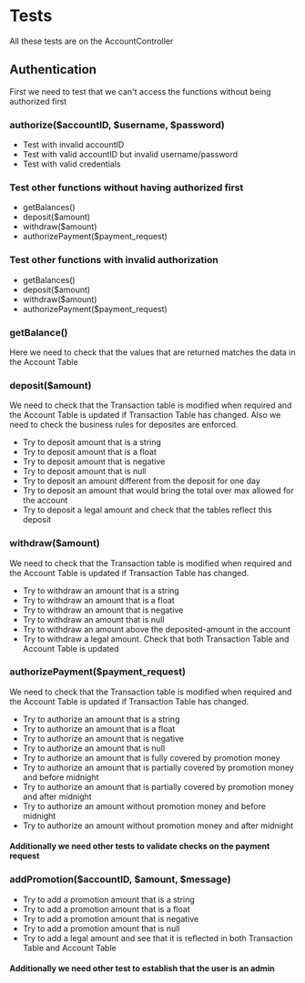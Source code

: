 # Tests
All these tests are on the AccountController

## Authentication
First we need to test that we can't access the functions without being authorized first
### authorize($accountID, $username, $password)
* Test with invalid accountID
* Test with valid accountID but invalid username/password
* Test with valid credentials

### Test other functions without having authorized first
* getBalances()
* deposit($amount)
* withdraw($amount)
* authorizePayment($payment_request)

### Test other functions with invalid authorization
* getBalances()
* deposit($amount)
* withdraw($amount)
* authorizePayment($payment_request)

### getBalance()
Here we need to check that the values that are returned matches the data in the Account Table

### deposit($amount)
We need to check that the Transaction table is modified when required and the Account Table is updated if Transaction Table has changed.
Also we need to check the business rules for deposites are enforced. 
* Try to deposit amount that is a string
* Try to deposit amount that is a float
* Try to deposit amount that is negative
* Try to deposit amount that is null
* Try to deposit an amount different from the deposit for one day
* Try to deposit an amount that would bring the total over max allowed for the account
* Try to deposit a legal amount and check that the tables reflect this deposit

### withdraw($amount)
We need to check that the Transaction table is modified when required and the Account Table is updated if Transaction Table has changed.
* Try to withdraw an amount that is a string
* Try to withdraw an amount that is a float
* Try to withdraw an amount that is negative
* Try to withdraw an amount that is null
* Try to withdraw an amount above the deposited-amount in the account
* Try to withdraw a legal amount. Check that both Transaction Table and Account Table is updated

### authorizePayment($payment_request)
We need to check that the Transaction table is modified when required and the Account Table is updated if Transaction Table has changed.
* Try to authorize an amount that is a string
* Try to authorize an amount that is a float
* Try to authorize an amount that is negative
* Try to authorize an amount that is null
* Try to authorize an amount that is fully covered by promotion money
* Try to authorize an amount that is partially covered by promotion money and before midnight
* Try to authorize an amount that is partially covered by promotion money and after midnight
* Try to authorize an amount without promotion money and before midnight
* Try to authorize an amount without promotion money and after midnight
#### Additionally we need other tests to validate checks on the payment request

### addPromotion($accountID, $amount, $message)
* Try to add a promotion amount that is a string
* Try to add a promotion amount that is a float
* Try to add a promotion amount that is negative
* Try to add a promotion amount that is null
* Try to add a legal amount and see that it is reflected in both Transaction Table and Account Table
#### Additionally we need other test to establish that the user is an admin